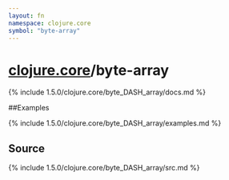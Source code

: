 ```yaml
---
layout: fn
namespace: clojure.core
symbol: "byte-array"
---
```


# [clojure.core](../)/byte-array

{% include 1.5.0/clojure.core/byte_DASH_array/docs.md %}

##Examples

{% include 1.5.0/clojure.core/byte_DASH_array/examples.md %}
## Source
{% include 1.5.0/clojure.core/byte_DASH_array/src.md %}

